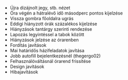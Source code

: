 - Újra dizájnolt jegy, stb. nézet
- Óra végén a hátralévő idő másodperc pontos kijelzése
- Vissza gombra főoldalra ugrás
- Eddigi hiányzott órák százalékos kijelzése
- Hiányzások tantárgy szerinti rendezése
- Lapozás legyintéssel a tabok között
- Hiányzások jelzése az órarenben
- Fordítás javítások
- Mai határidős házifeladatok javítása
- Jobb autofill bejelentkezésnél (thegergo02)
- Felhasználóváltásnál órarend frissítése
- Design javítások
- Hibajavítások
